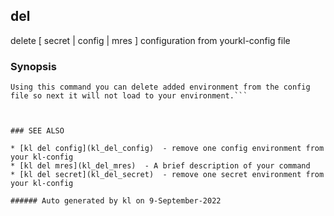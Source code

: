 ## del

delete [ secret | config | mres ] configuration from yourkl-config file

### Synopsis

```
Using this command you can delete added environment from the config file so next it will not load to your environment.```



### SEE ALSO

* [kl del config](kl_del_config)  - remove one config environment from your kl-config
* [kl del mres](kl_del_mres)  - A brief description of your command
* [kl del secret](kl_del_secret)  - remove one secret environment from your kl-config

###### Auto generated by kl on 9-September-2022
